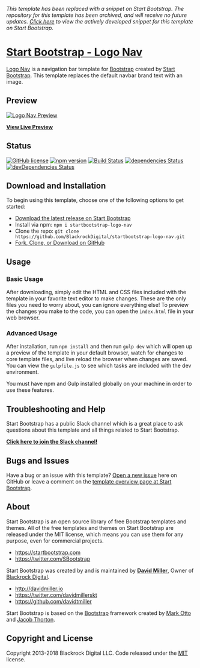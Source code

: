 *This template has been replaced with a snippet on Start Bootstrap. The repository for this template has been archived, and will receive no future updates. [Click here](https://startbootstrap.com/snippets/navbar-logo/) to view the actively developed snippet for this template on Start Bootstrap.*

# [Start Bootstrap - Logo Nav](https://startbootstrap.com/template-overviews/logo-nav/)

[Logo Nav](http://startbootstrap.com/template-overviews/logo-nav/) is a navigation bar template for [Bootstrap](http://getbootstrap.com/) created by [Start Bootstrap](http://startbootstrap.com/). This template replaces the default navbar brand text with an image.

## Preview

[![Logo Nav Preview](https://startbootstrap.com/assets/img/templates/logo-nav.jpg)](https://blackrockdigital.github.io/startbootstrap-logo-nav/)

**[View Live Preview](https://blackrockdigital.github.io/startbootstrap-logo-nav/)**

## Status

[![GitHub license](https://img.shields.io/badge/license-MIT-blue.svg)](https://raw.githubusercontent.com/BlackrockDigital/startbootstrap-logo-nav/master/LICENSE)
[![npm version](https://img.shields.io/npm/v/startbootstrap-logo-nav.svg)](https://www.npmjs.com/package/startbootstrap-logo-nav)
[![Build Status](https://travis-ci.org/BlackrockDigital/startbootstrap-logo-nav.svg?branch=master)](https://travis-ci.org/BlackrockDigital/startbootstrap-logo-nav)
[![dependencies Status](https://david-dm.org/BlackrockDigital/startbootstrap-logo-nav/status.svg)](https://david-dm.org/BlackrockDigital/startbootstrap-logo-nav)
[![devDependencies Status](https://david-dm.org/BlackrockDigital/startbootstrap-logo-nav/dev-status.svg)](https://david-dm.org/BlackrockDigital/startbootstrap-logo-nav?type=dev)

## Download and Installation

To begin using this template, choose one of the following options to get started:
* [Download the latest release on Start Bootstrap](https://startbootstrap.com/template-overviews/logo-nav/)
* Install via npm: `npm i startbootstrap-logo-nav`
* Clone the repo: `git clone https://github.com/BlackrockDigital/startbootstrap-logo-nav.git`
* [Fork, Clone, or Download on GitHub](https://github.com/BlackrockDigital/startbootstrap-logo-nav)

## Usage

### Basic Usage

After downloading, simply edit the HTML and CSS files included with the template in your favorite text editor to make changes. These are the only files you need to worry about, you can ignore everything else! To preview the changes you make to the code, you can open the `index.html` file in your web browser.

### Advanced Usage

After installation, run `npm install` and then run `gulp dev` which will open up a preview of the template in your default browser, watch for changes to core template files, and live reload the browser when changes are saved. You can view the `gulpfile.js` to see which tasks are included with the dev environment.

You must have npm and Gulp installed globally on your machine in order to use these features.

## Troubleshooting and Help

Start Bootstrap has a public Slack channel which is a great place to ask questions about this template and all things related to Start Bootstrap.

**[Click here to join the Slack channel!](https://startbootstrap-slack.herokuapp.com/)**

## Bugs and Issues

Have a bug or an issue with this template? [Open a new issue](https://github.com/BlackrockDigital/startbootstrap-logo-nav/issues) here on GitHub or leave a comment on the [template overview page at Start Bootstrap](http://startbootstrap.com/template-overviews/logo-nav/).

## About

Start Bootstrap is an open source library of free Bootstrap templates and themes. All of the free templates and themes on Start Bootstrap are released under the MIT license, which means you can use them for any purpose, even for commercial projects.

* https://startbootstrap.com
* https://twitter.com/SBootstrap

Start Bootstrap was created by and is maintained by **[David Miller](http://davidmiller.io/)**, Owner of [Blackrock Digital](http://blackrockdigital.io/).

* http://davidmiller.io
* https://twitter.com/davidmillerskt
* https://github.com/davidtmiller

Start Bootstrap is based on the [Bootstrap](http://getbootstrap.com/) framework created by [Mark Otto](https://twitter.com/mdo) and [Jacob Thorton](https://twitter.com/fat).

## Copyright and License

Copyright 2013-2018 Blackrock Digital LLC. Code released under the [MIT](https://github.com/BlackrockDigital/startbootstrap-logo-nav/blob/gh-pages/LICENSE) license.
